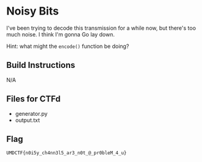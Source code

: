 # Noisy Bits

I've been trying to decode this transmission for a while now, but there's too much noise. I think I'm gonna Go lay down.

Hint: what might the `encode()` function be doing?

## Build Instructions
N/A

## Files for CTFd
- generator.py
- output.txt

## Flag
`UMDCTF{n0i5y_ch4nn3l5_ar3_n0t_@_pr0bleM_4_u}`
